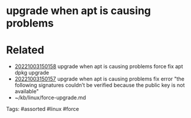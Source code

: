 # upgrade when apt is causing problems

# Related
- [20221003150158](/zet/20221003150158/README.md) upgrade when apt is causing problems force fix apt dpkg upgrade
- [20221003150157](/zet/20221003150157/README.md) upgrade when apt is causing problems fix error "the following signatures couldn’t be verified because the public key is not available"
- ~/kb/linux/force-upgrade.md

Tags:
    #assorted #linux #force
